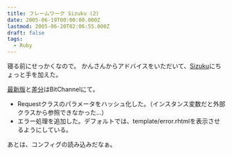 ```yaml
---
title: フレームワーク Sizuku (2)
date: 2005-06-19T00:00:00.000Z
lastmod: 2005-06-20T02:06:55.000Z
draft: false
tags:
  - Ruby
---
```


寝る前にせっかくなので。 かんさんからアドバイスをいただいて、[Sizuku](/posts/20050616/p01)にちょっと手を加えた。

[最新版](http://www.machu.jp/b/FrameworkSizuku.html)と[差分](http://www.machu.jp/b/?cmd=diff;rev1=2;rev2=3;name=FrameworkSizuku)はBitChannelにて。

- Requestクラスのパラメータをハッシュ化した。（インスタンス変数だと外部クラスから参照できなかった…）
- エラー処理を追加した。デフォルトでは、template/error.rhtmlを表示させるようにしている。

あとは、コンフィグの読み込みだなぁ。
